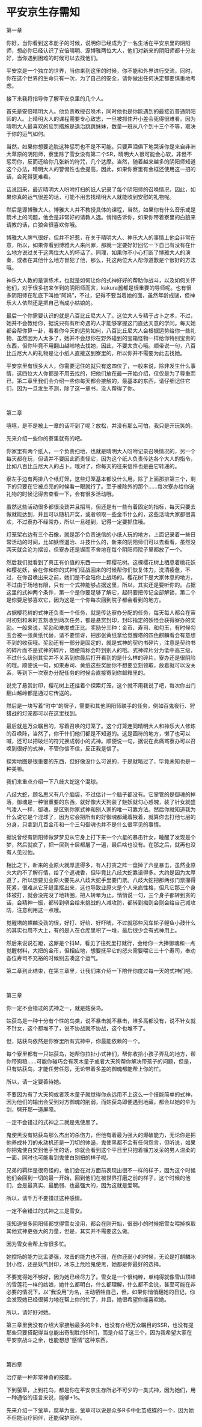 # 平安京生存需知

第一章

你好，当你看到这本册子的时候，说明你已经成为了一名生活在平安京里的阴阳师，想必你已经认识了安倍晴明、源博雅两位大人，他们对新来的阴阳师都十分友好，当你遇到困难的时候可以去找他们。

平安京是一个独立的世界，当你来到这里的时候，你不能和外界进行交流，同时，你在这个世界的生命只有一次，为了自己的安全，请你做出任何决定都要慎重地考虑。

接下来我将指导你了解平安京里的几个人。

首先是安倍晴明大人。他负责教授召唤术，同时他也是你能遇到的最接近普通阴阳师的人。上晴明大人的课程需要专心致志，一旦被抓住开小差会死得很难看。因为晴明大人最喜欢的惩罚措施是退治跳跳妹妹，数量一班从八个到十三个不等，取决于你的运气如何。

当然，如果你想要逃脱这种惩罚也不是不可能，只要声泪俱下地哭诉你是来自非洲大草原的阴阳师，寮里除了雪女没有第二个SR，晴明大人很可能会心软，非但不惩罚你，反而还给你几张新的符咒，几个达摩。当然，随着越来越多的阴阳师知道这个办法，晴明大人的警惕性也会提高，因此，如果你寮里有金框还使用这一招的话，会死得更难看。

话说回来，最近晴明大人吩咐打扫的纸人记录了每个阴阳师的召唤情况，因此，如果你真的运气很差的话，可能不用去找晴明大人就能收到安慰的礼物呢。

然后是源博雅大人。博雅大人并不教授具体的课程，当然，如果你有什么音乐或是箭术上的问题，他会是非常好的请教人选。悄悄告诉你，如果你带着寮里的白狼来请教的话，白狼会很喜欢你哦。

博雅大人脾气很好，但并不好惹，在关于晴明大人、神乐大人的事情上他会非常在意，所以，如果你看到博雅大人来问罪，那就一定要好好回忆一下自己有没有在什么地方说过关于这两位大人的坏话了。同理，如果你不小心打断了博雅大人的演奏，或者在其他什么地方冒犯了他，那么，托这两位大人帮你道歉是个很好的方法哦。

神乐大人教的是训练术，也就是如何让你的式神好好的帮助你战斗，以及如何关怀他们，对于很多初来乍到的阴阳师而言，kakura酱都是很重要的导师呢。也有很多阴阳师在私底下叫她“阿妈”，不过，记得不要当着她的面，虽然年龄成谜，但神乐大人依然还是把自己当成小姑娘的。

最后一个你需要认识的就是八百比丘尼大人了。这位大人专精于占卜之术，不过，她并不会教给你，据说只有有所奇遇的人才能够掌握这门直达天意的学问。每天她都会帮你算一卦，看看你今天的运势如何，八百比丘尼大人会根据运势给你一些礼物，虽然因为人太多了，她并不会想你在野外碰到的宝箱怪物一样给你特别宝贵的东西，但你毕竟不用翻山越岭地去找她，因此，不要太贪心哦。顺带说一句，八百比丘尼大人的礼物是让小纸人直接送到寮里的，所以你并不需要为此去找她。

平安京里有很多大人，你需要记住的就只有这四位了，一般来说，除非发生什么事情，这四位大人你都是不用去找的，把他们放在最一开始介绍，仅仅是为了尊重而已，第二章里我们会介绍一些你每天都会接触的，最基本的东西，请仔细记住它们，因为一旦发生不测，除了这一章书，没人帮得了你。

<br>

第二章

嘻嘻，是不是被上一章的话吓到了呢？放松，并没有那么可怕，我只是开玩笑的。

先来介绍一些你的寮里就有的吧。

你家里有两个纸人，一个负责扫地，也就是晴明大人吩咐记录召唤情况的，另一个每天都在玩，但请并不要因此而责怪它，因为这个纸人负责传达各个大人的指令，比如八百比丘尼大人的占卜。哦对了，你每天的往来信件也是由它转递的。

寮左手边有两排八个纸灯笼，这些灯笼基本都没什么用。除了上面那排第三个，剩下的只要在它被点亮的时候看一眼就行了。至于被除外的那个……每次寮办给你送礼物的时候记得去查看一下，会有很多活动哦。

虽然这些活动很多都很没劲并且招骂，但还是有一些有着固定的指标，每天只要去做就能达到，并且可以随机开奖，或者领取一些金币什么的，这些活动大家都很喜欢，不过寮办不经常办，所以一旦碰到，记得一定要抓住哦。

灯笼架右边有三个石像，就是那个负责送信的小纸人玩的地方，上面记录着一些日常活动的时间，比如妖怪退治、斗技什么的，新来的阴阳师们可以去看看，虽然没两天就会沦为摆设，但寮办还是锲而不舍地在每个阴阳师院子里都放了一个。

然后我们就看到了真正有价值的东西——一颗樱花树。这棵樱花树上栖息着桃花妖和樱花妖，会在你和你的式神们征战回来的时候帮你们恢复体力，洗清疲惫，不过，在你召唤出来之前，她们是不会陪你上战场的。樱花树下是大家休息的地方，不过由于场地有限，只有一个式神能够占据这里，所以，其实还是要听你的。占据这里的式神两个条件，第一个是你要足够了解它，起码要把传记全部解锁，第二个是你要足够喜欢它，因为这是一个你每次回到院子都会看到的地方。

占据樱花树的式神还负责一个任务，就是传达寮办分配的任务，每天每人都会在寅时初刻和未时五刻收到两次任务，都是悬赏封印，封印指定的妖怪会获得寮办的奖励。一般来说，奖励和难度成正比。奖励分三种：金币、寿司、和勾玉，有时候勾玉会被一张黄纸代替，请不要惊讶，把那张黄纸拿给觉醒塔的四色麒麟看会有意想不到的收获哦。奖励还有一部分是固定的，就是式神的契约书碎片，注意是契约书的碎片而不是式神的碎片，随便简称会吓到别人的哦。式神碎片分为低中高三级，不过什么级别其实并不关系到你最后打开看到的是什么样的碎片，寮办还是很阴险的哦。顺便说一句，如果寿司、黄纸这些奖励你不想要立刻领取，放着就可以没关系，等到下一次寮办分配任务的时候会直接寄到你邮箱里的。

说完了悬赏封印，樱花树上还挂着个探索灯笼，这个就不用我说了吧，每次你出门翻山越岭都是通过它传送的。

然后是一块写着“町中”的牌子，需要和其他阴阳师联手的任务，例如百鬼夜行、狩猎战的灯笼都可以在这里找到。

最后就是万众瞩目的，写着召唤的灯笼了。这个灯笼连同晴明大人和神乐大人修炼的召唤阵，当然了，你干什们他们都是不知道的。这是画符的地方，懒了也可以喊，还可以把破烂的符咒换成弱小的式神。顺便说一句，据说在此痛骂寮办可以召唤到很好的式神，不管你信不信，反正我是信了。

探索地图是很重要的东西，但好像没什么可说的，于是就略过了，毕竟未知也是一种美嘛。

我们来重点介绍一下八歧大蛇这个混球。

八歧大蛇，顾名思义有八个脑袋，不过估计一个脑子都没有。它掌管的是御魂的掉落，御魂是一种很重要的东西，就好像大天狗装了魅妖就勾心惑魄，装了针女就盛气凌人一样，御魂，是区别你家式神和别人家的唯一可靠方法。然后你就知道我为什么说它是个混球了，因为它会把所有的好御魂都藏着掖着，就算你去打他七层的分身，只拿到几百金币和一个三勾御魂也并不是什么很罕见的事情。

据说曾经有阴阳师做梦梦见从它身上打下来一个六星的暴击针女，睡醒了发现是个梦，然后就疯了，把一层到十层都屠了一遍，最后啥也没有。在那之后，就再也没有人见过他。

相比之下，新来的业原火就厚道得多，有人打贪之阵一盘掉了六星暴击，虽然业原火大约不了解行情，给了个返魂香，但毕竟比八歧大蛇靠谱得多。大约是因为太厚道了，所以想要见业原火要先从八歧大蛇手里要门票。八歧大蛇把那两张门票攥得死紧，很难从它牙缝里抠出来，这也导致业原火是个人来疯性格，但凡它那三个身体被打，就会没完没了地转圈，把人转晕为止。悄悄说一句，三个身子都转到贪的话，会精神一振，都转到嗔会给来挑战的人减攻防，都转到痴则会则会给自己减攻防，注意利用这一点哦。

觉醒塔的麒麟没劲的很，好打、好给、好吓唬，不过就那些风车轮子鲤鱼小鼓什么的其实也用不大上，有的是人在仓库里积了一堆，最后很少会有式神用上。

然后来说说石距，这厮是个抖M，看见了往死里打就行，会给你一大捧御魂和一点觉醒材料，大把的金币，但相应地，想要抚平它的怒火需要喂它三十个寿司，奉劝各位寿司不充裕的时候别去凑这个运气。

第二章到此结束，在第三章里，让我们来介绍一下陪伴你度过每一天的式神们吧。

<br>

第三章

你一定不会错过的式神之一，就是姑获鸟。

姑获鸟是一种十分有个性的鸟类，说不暴击就不暴击，堆多高都没有，说不针女就不针女，这个都堆不了，说不协战就不协战，这个也堆不了。

但，姑获鸟依然是你寮里所有式神中，你最能依赖的一个。

每个寮里都有一只姑获鸟，她帮你拉扯小式神们，帮你收拾小孩子弄乱的地方，帮你带狗粮……可能你碰巧会有茨木童子或者大天狗帮你解决带孩子的问题，但是，只有姑获鸟，才能任劳任怨，无论带着多差的御魂都能帮上你的忙。

所以，请一定要善待她。

不要因为有了大天狗或者茨木童子就觉得你永远用不上这么一个技能简单的式神，因为他们的输出会受到对方御魂的削弱，而姑获鸟即便遇到地藏，都会以她的伞为剑，劈开那一道屏障。

一定不会错过的式神之二就是鬼使黑了。

鬼使黑没有姑获鸟那么杰出的杀伤力，但他有着最为强大的爆破能力，无论你是把他养成补刀的永动机还是一刀切的帅逼，鬼使黑都不会有任何怨言，但听说，如果你把鬼使白交到他手里的话，你就会看到这个平日里只抱着镰刀发呆的男人温柔的一面，同时也可能看到鬼使白别扭的样子呢。

兄弟的羁绊是很奇怪的，他们会在对方面前表现出很不一样的样子，因为这个时候他们会回到一切的最一开始，回到他们在被世界打磨之前的样子，这个时候的他们，会是最真实、最脆弱、也最强大的，因为这就是爱啊。

所以，请千万不要错过这种感情。

一定不会错过的式神之三是雪女。

我知道很多阴阳师都觉得雪女没用，都会在刚开始，很弱小的时候把雪女喂掉换取其他式神更强大的力量，但是，其实并不需要这么做。

因为雪女会帮上你很多忙。

她控场的能力比孟婆强，攻击的能力也不弱，在你还弱小的时候，无论是打麒麟冰封小怪，还是妖气封印，冰冻上危险鬼使黑，她都是你最好的选择。

不要觉得她不够好，因为她已经尽力了。雪女是一个很纯粹，单纯得就像雪山顶峰的雪莲花一样的姑娘，她什么都明白，什么都理解，什么都不会说，甚至可能在非必要的情况下，以“我没用”为名，主动牺牲自己，但，如果你悄悄翻她的日记，你会发现她已经很努力地在帮上你的忙了，并且，她很希望你能喜欢她。

所以，请好好对她。

第三章里我没有介绍大家接触最多的R卡，也没有介绍万众瞩目的SSR，也没有提那些只要搭配得当总能出奇制胜的SR们，而是介绍了这三个，因为我希望大家在平安京战斗之余，也能想想“感情”这种东西。

<br>

第四章

治疗是一种非常神奇的技能。

下到萤草，上到花鸟，都是你在平安京生存所必不可少的一类式神，因为她们，用一种通俗的语言来说，能够+1s。

先来介绍一下萤草，腐草为萤，萤草可以说是众多R卡中化茧成蝶的一个，因为她不但能治疗同伴，还能保护同伴。

